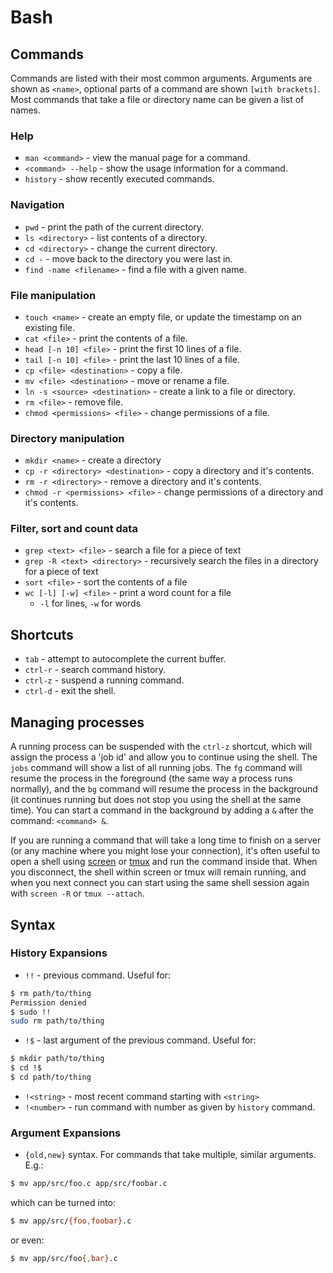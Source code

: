 Bash
====

Commands
--------

Commands are listed with their most common arguments. Arguments are shown as `<name>`, optional parts of a command are shown `[with brackets]`. Most commands that take a file or directory name can be given a list of names.

### Help

 * `man <command>` - view the manual page for a command.
 * `<command> --help` - show the usage information for a command.
 * `history` - show recently executed commands.

### Navigation

 * `pwd` - print the path of the current directory.
 * `ls <directory>` - list contents of a directory.
 * `cd <directory>` - change the current directory.
 * `cd -` - move back to the directory you were last in.
 * `find -name <filename>` - find a file with a given name.

### File manipulation

 * `touch <name>` - create an empty file, or update the timestamp on an existing file.
 * `cat <file>` - print the contents of a file.
 * `head [-n 10] <file>` - print the first 10 lines of a file.
 * `tail [-n 10] <file>` - print the last 10 lines of a file.
 * `cp <file> <destination>` - copy a file.
 * `mv <file> <destination>` - move or rename a file.
 * `ln -s <source> <destination>` - create a link to a file or directory.
 * `rm <file>` - remove file.
 * `chmod <permissions> <file>` - change permissions of a file.

### Directory manipulation

 * `mkdir <name>` - create a directory 
 * `cp -r <directory> <destination>` - copy a directory and it's contents.
 * `rm -r <directory>` - remove a directory and it's contents.
 * `chmod -r <permissions> <file>` - change permissions of a directory and it's contents.

### Filter, sort and count data

 * `grep <text> <file>` - search a file for a piece of text
 * `grep -R <text> <directory>` - recursively search the files in a directory for a piece of text
 * `sort <file>` - sort the contents of a file
 * `wc [-l] [-w] <file>` - print a word count for a file
   * `-l` for lines, `-w` for words

Shortcuts
---------

 * `tab` - attempt to autocomplete the current buffer.
 * `ctrl-r` - search command history.
 * `ctrl-z` - suspend a running command.
 * `ctrl-d` - exit the shell.

Managing processes
------------------

A running process can be suspended with the `ctrl-z` shortcut, which will assign the process a 'job id' and allow you to continue using the shell. The `jobs` command will show a list of all running jobs. The `fg` command will resume the process in the foreground (the same way a process runs normally), and the `bg` command will resume the process in the background (it continues running but does not stop you using the shell at the same time). You can start a command in the background by adding a `&` after the command: `<command> &`.

If you are running a command that will take a long time to finish on a server (or any machine where you might lose your connection), it's often useful to open a shell using [screen](http://www.gnu.org/software/screen/) or [tmux](http://tmux.sourceforge.net/) and run the command inside that. When you disconnect, the shell within screen or tmux will remain running, and when you next connect you can start using the same shell session again with `screen -R` or `tmux --attach`. 

Syntax
------

### History Expansions

 * `!!` - previous command. Useful for:

```bash
$ rm path/to/thing
Permission denied
$ sudo !!
sudo rm path/to/thing
```

 * `!$` - last argument of the previous command. Useful for:

```bash
$ mkdir path/to/thing
$ cd !$
$ cd path/to/thing
```

 * `!<string>` - most recent command starting with `<string>`
 * `!<number>` - run command with number as given by `history` command.

### Argument Expansions

 * `{old,new}` syntax. For commands that take multiple, similar arguments. E.g.:

```bash
$ mv app/src/foo.c app/src/foobar.c
```

which can be turned into:

```bash
$ mv app/src/{foo,foobar}.c
```

or even:

```bash
$ mv app/src/foo{,bar}.c
```
